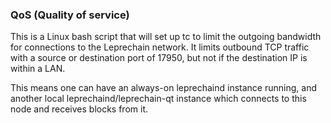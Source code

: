 ### QoS (Quality of service) ###

This is a Linux bash script that will set up tc to limit the outgoing bandwidth for connections to the Leprechain network. It limits outbound TCP traffic with a source or destination port of 17950, but not if the destination IP is within a LAN.

This means one can have an always-on leprechaind instance running, and another local leprechaind/leprechain-qt instance which connects to this node and receives blocks from it.
